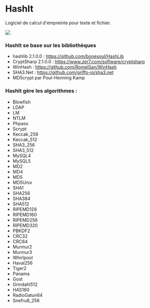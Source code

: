 # HashIt
Logiciel de calcul d'empreinte pour texte et fichier.

<img src="https://pbs.twimg.com/media/Euvn0LvXUAEflbZ?format=png&name=900x900">

### HashIt se base sur les bibliothèques
- hashlib 2.1.0.0 : https://github.com/bonesoul/HashLib
- CryptSharp 2.1.0.0 : https://www.zer7.com/software/cryptsharp
- WinHash : https://github.com/RomelSan/WinHash
- SHA3.Net : https://github.com/griffo-io/sha3.net
- MD5crypt par Poul-Henning Kamp


### HashIt gère les algorithmes :

- Blowfish
- LDAP
- LM
- NTLM
- Phpass
- Scrypt
- Keccak_256
- Keccak_512
- SHA3_256
- SHA3_512
- MySQL4
- MySQL5
- MD2
- MD4
- MD5
- MD5Unix
- SHA1
- SHA256
- SHA384
- SHA512
- RIPEMD128
- RIPEMD160
- RIPEMD256
- RIPEMD320
- PBKDF2
- CRC32
- CRC64
- Murmur2
- Murmur3
- Whirlpool
- Haval256
- Tiger2
- Panama
- Gost
- Grindahl512
- HAS160
- RadioGatun64
- Snefru8_256
